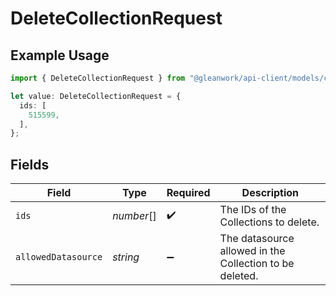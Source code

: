 # DeleteCollectionRequest

## Example Usage

```typescript
import { DeleteCollectionRequest } from "@gleanwork/api-client/models/components";

let value: DeleteCollectionRequest = {
  ids: [
    515599,
  ],
};
```

## Fields

| Field                                                   | Type                                                    | Required                                                | Description                                             |
| ------------------------------------------------------- | ------------------------------------------------------- | ------------------------------------------------------- | ------------------------------------------------------- |
| `ids`                                                   | *number*[]                                              | :heavy_check_mark:                                      | The IDs of the Collections to delete.                   |
| `allowedDatasource`                                     | *string*                                                | :heavy_minus_sign:                                      | The datasource allowed in the Collection to be deleted. |